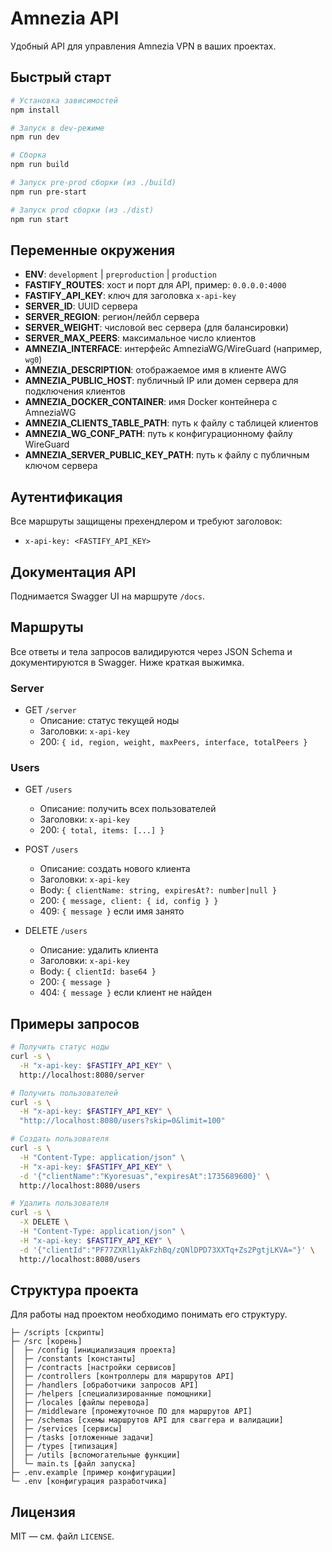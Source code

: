 # Amnezia API

Удобный API для управления Amnezia VPN в ваших проектах.

## Быстрый старт

```bash
# Установка зависимостей
npm install

# Запуск в dev-режиме
npm run dev

# Сборка
npm run build

# Запуск pre-prod сборки (из ./build)
npm run pre-start

# Запуск prod сборки (из ./dist)
npm run start
```

## Переменные окружения

- **ENV**: `development` | `preproduction` | `production`
- **FASTIFY_ROUTES**: хост и порт для API, пример: `0.0.0.0:4000`
- **FASTIFY_API_KEY**: ключ для заголовка `x-api-key`
- **SERVER_ID**: UUID сервера
- **SERVER_REGION**: регион/лейбл сервера
- **SERVER_WEIGHT**: числовой вес сервера (для балансировки)
- **SERVER_MAX_PEERS**: максимальное число клиентов
- **AMNEZIA_INTERFACE**: интерфейс AmneziaWG/WireGuard (например, `wg0`)
- **AMNEZIA_DESCRIPTION**: отображаемое имя в клиенте AWG
- **AMNEZIA_PUBLIC_HOST**: публичный IP или домен сервера для подключения клиентов
- **AMNEZIA_DOCKER_CONTAINER**: имя Docker контейнера с AmneziaWG
- **AMNEZIA_CLIENTS_TABLE_PATH**: путь к файлу с таблицей клиентов
- **AMNEZIA_WG_CONF_PATH**: путь к конфигурационному файлу WireGuard
- **AMNEZIA_SERVER_PUBLIC_KEY_PATH**: путь к файлу с публичным ключом сервера

## Аутентификация

Все маршруты защищены прехендлером и требуют заголовок:

- `x-api-key: <FASTIFY_API_KEY>`

## Документация API

Поднимается Swagger UI на маршруте `/docs`.

## Маршруты

Все ответы и тела запросов валидируются через JSON Schema и документируются в Swagger. Ниже краткая выжимка.

### Server

- GET `/server`
  - Описание: статус текущей ноды
  - Заголовки: `x-api-key`
  - 200: `{ id, region, weight, maxPeers, interface, totalPeers }`

### Users

- GET `/users`

  - Описание: получить всех пользователей
  - Заголовки: `x-api-key`
  - 200: `{ total, items: [...] }`

- POST `/users`

  - Описание: создать нового клиента
  - Заголовки: `x-api-key`
  - Body: `{ clientName: string, expiresAt?: number|null }`
  - 200: `{ message, client: { id, config } }`
  - 409: `{ message }` если имя занято

- DELETE `/users`
  - Описание: удалить клиента
  - Заголовки: `x-api-key`
  - Body: `{ clientId: base64 }`
  - 200: `{ message }`
  - 404: `{ message }` если клиент не найден

## Примеры запросов

```bash
# Получить статус ноды
curl -s \
  -H "x-api-key: $FASTIFY_API_KEY" \
  http://localhost:8080/server

# Получить пользователей
curl -s \
  -H "x-api-key: $FASTIFY_API_KEY" \
  "http://localhost:8080/users?skip=0&limit=100"

# Создать пользователя
curl -s \
  -H "Content-Type: application/json" \
  -H "x-api-key: $FASTIFY_API_KEY" \
  -d '{"clientName":"Kyoresuas","expiresAt":1735689600}' \
  http://localhost:8080/users

# Удалить пользователя
curl -s \
  -X DELETE \
  -H "Content-Type: application/json" \
  -H "x-api-key: $FASTIFY_API_KEY" \
  -d '{"clientId":"PF77ZXRl1yAkFzhBq/zQNlDPD73XXTq+Zs2PgtjLKVA="}' \
  http://localhost:8080/users
```

## Структура проекта

Для работы над проектом необходимо понимать его структуру.

```
├─ /scripts [скрипты]
├─ /src [корень]
│  ├─ /config [инициализация проекта]
│  ├─ /constants [константы]
│  ├─ /contracts [настройки сервисов]
│  ├─ /controllers [контроллеры для маршрутов API]
│  ├─ /handlers [обработчики запросов API]
│  ├─ /helpers [специализированные помощники]
│  ├─ /locales [файлы перевода]
│  ├─ /middleware [промежуточное ПО для маршрутов API]
│  ├─ /schemas [схемы маршрутов API для сваггера и валидации]
│  ├─ /services [сервисы]
│  ├─ /tasks [отложенные задачи]
│  ├─ /types [типизация]
│  ├─ /utils [вспомогательные функции]
│  └─ main.ts [файл запуска]
├─ .env.example [пример конфигурации]
└─ .env [конфигурация разработчика]
```

## Лицензия

MIT — см. файл `LICENSE`.

